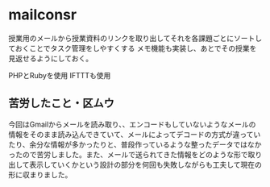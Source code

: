 # mailconsr

授業用のメールから授業資料のリンクを取り出してそれを各課題ごとにソートしておくことでタスク管理をしやすくする
メモ機能も実装し、あとでその授業を見返せるようにしておく。

PHPとRubyを使用
IFTTTも使用

## 苦労したこと・区ムウ
今回はGmailからメールを読み取り、、エンコードもしていないようなメールの情報をそのまま読み込んできていて、メールによってデコードの方式が違っていたり、余分な情報が多かったりと、普段作っているような整ったデータではなかったので苦労しました。また、メールで送られてきた情報をどのような形で取り出して表示していくかという設計の部分を何回も失敗しながらも工夫して現在の形に収まりました。


